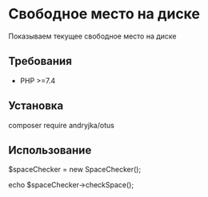 # Свободное место на диске

Показываем текущее свободное место на диске

## Требования

- PHP >=7.4


## Установка

composer require andryjka/otus

## Использование

$spaceChecker = new SpaceChecker();

echo $spaceChecker->checkSpace();